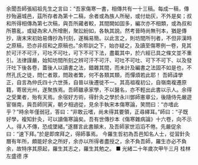 余聞吾師張紹祖先生之言曰：“吾家傷寒一書，相傳共有一十三稿。每成一稿，傳抄殆遍城邑，茲所存者為第十二稿，余者或為族人所秘，或付劫灰，不外是矣；叔和所得相傳為第七次稿，與吾所藏者較，其間闕如固多，編次亦不相類，或為叔和所篡亂，或疑為宋人所增刪，聚訟紛如，各執其說。然考晉時尚無刊本，猶是傳抄，唐末宋初始易傳抄為刊刻，遂稱易簡。以此言之，則坊間所刊者，不但非漢時之原稿，恐亦非叔和之原稿也。”余聆訓之下，始亦疑之，及讀至傷寒例一卷，見其於可汗不可汗，可吐不可吐，可下不可下法，盡載其中，於六經已具之條文並不重引。法律謹嚴，始知坊間所刻之辨可汗不可汗、可吐不可吐、可下不可下、以及發汗吐下後各卷，蓋後人以讀書之法，錯雜其間，而未計及編書之法固不如是也，不然孔氏之徒，問仁者眾，問政者繁，何不各類其類，而憚煩若此耶！
吾師諱學正，自言為仲氏四十六世孫，自晉以後遷徙不一。其高祖複初公，自嶺南複遷原籍，寄居光州，遂聚族焉。吾師雖承家學，不以醫名，亦不輕出此書以示人。余得之受業者，殆有天焉。余宿好方術，得針灸之學於永川鄧師憲章公，後隨侍先嚴遊宦嶺南，與吾師同寅，朝夕相過從，見余手執宋本傷寒論，笑問曰：“亦嗜此乎？”時余年僅弱冠，答曰：“非敢云嗜，尚未得其要領，正尋繹耳。”師曰：“子既好學，複知針灸，可以讀傷寒論矣。吾有世傳抄本《傷寒雜病論》十六卷，向不示人。得人不傳，恐成墜緒。”遂曆言此書顛末，及吾師家世滔滔不倦。先嚴促余曰：“速下拜。”於是即席拜之，得師事焉。
今羅生哲初為吾邑知名人士，從習針灸曆有年所，頗能好余之所好，余亦以所得者盡授之，余不負吾師，羅生亦必不負余，故特序其原起，羅生其志之，羅生其勉之。
■ 光緒二十年歲次甲午三月 桂林左盛德 序
